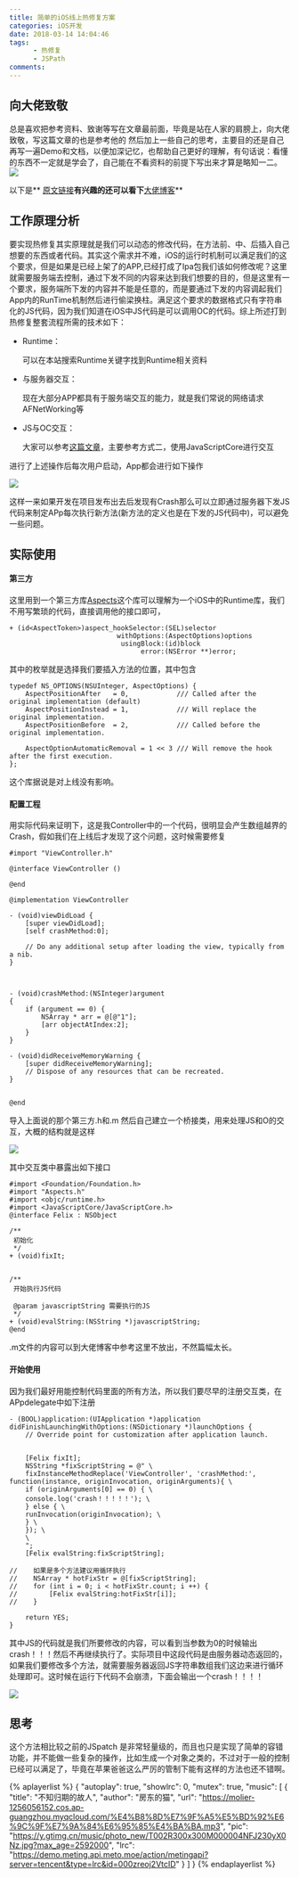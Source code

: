 ```yaml
---
title: 简单的iOS线上热修复方案
categories: iOS开发
date: 2018-03-14 14:04:46
tags:
      - 热修复
      - JSPath
comments:
---
```

## 向大佬致敬
总是喜欢把参考资料、致谢等写在文章最前面，毕竟是站在人家的肩膀上，向大佬致敬，写这篇文章的也是参考他的 然后加上一些自己的思考，主要目的还是自己再写一遍Demo和文档，以便加深记忆，也帮助自己更好的理解，有句话说：看懂的东西不一定就是学会了，自己能在不看资料的前提下写出来才算是略知一二。
![](https://cdn.cdnjson.com/tvax3.sinaimg.cn/large/006tNc79gy1fpcbkfx1z9j319e0kkdmp.jpg)

以下是** [原文链接](http://limboy.me/tech/2018/03/04/ios-lightweight-hotfix.html)**有兴趣的还可以看下**[大佬博客](http://limboy.me/)**
<!-- more -->

## 工作原理分析
要实现热修复其实原理就是我们可以动态的修改代码，在方法前、中、后插入自己想要的东西或者代码。其实这个需求并不难，iOS的运行时机制可以满足我们的这个要求，但是如果是已经上架了的APP,已经打成了Ipa包我们该如何修改呢？这里就需要服务端去控制，通过下发不同的内容来达到我们想要的目的，但是这里有一个要求，服务端所下发的内容并不能是任意的，而是要通过下发的内容调起我们App内的RunTime机制然后进行偷梁换柱。满足这个要求的数据格式只有字符串化的JS代码，因为我们知道在iOS中JS代码是可以调用OC的代码。综上所述打到热修复整套流程所需的技术如下：
* Runtime：

  可以在本站搜索Runtime关键字找到Runtime相关资料

* 与服务器交互：

  现在大部分APP都具有于服务端交互的能力，就是我们常说的网络请求AFNetWorking等

* JS与OC交互：

  大家可以参考[这篇文章](https://www.jianshu.com/p/d19689e0ed83)，主要参考方式二，使用JavaScriptCore进行交互

进行了上述操作后每次用户启动，App都会进行如下操作

![](https://cdn.cdnjson.com/tvax3.sinaimg.cn/large/006tNc79gy1fpcce8vzimj30vg0t0wva.jpg)

这样一来如果开发在项目发布出去后发现有Crash那么可以立即通过服务器下发JS代码来制定APp每次执行新方法(新方法的定义也是在下发的JS代码中)，可以避免一些问题。

## 实际使用

#### 第三方

这里用到一个第三方库[Aspects](https://github.com/steipete/Aspects)这个库可以理解为一个iOS中的Runtime库，我们不用写繁琐的代码，直接调用他的接口即可，

```
+ (id<AspectToken>)aspect_hookSelector:(SEL)selector
                           withOptions:(AspectOptions)options
                            usingBlock:(id)block
                                 error:(NSError **)error;
```

其中的枚举就是选择我们要插入方法的位置，其中包含

```
typedef NS_OPTIONS(NSUInteger, AspectOptions) {
    AspectPositionAfter   = 0,            /// Called after the original implementation (default)
    AspectPositionInstead = 1,            /// Will replace the original implementation.
    AspectPositionBefore  = 2,            /// Called before the original implementation.

    AspectOptionAutomaticRemoval = 1 << 3 /// Will remove the hook after the first execution.
};

```
这个库据说是对上线没有影响。

#### 配置工程

用实际代码来证明下，这是我Controller中的一个代码，很明显会产生数组越界的Crash，假如我们在上线后才发现了这个问题，这时候需要修复

```
#import "ViewController.h"

@interface ViewController ()

@end

@implementation ViewController

- (void)viewDidLoad {
    [super viewDidLoad];
    [self crashMethod:0];

    // Do any additional setup after loading the view, typically from a nib.
}



- (void)crashMethod:(NSInteger)argument
{
    if (argument == 0) {
        NSArray * arr = @[@"1"];
        [arr objectAtIndex:2];
    }
}

- (void)didReceiveMemoryWarning {
    [super didReceiveMemoryWarning];
    // Dispose of any resources that can be recreated.
}


@end

```
导入上面说的那个第三方.h和.m 然后自己建立一个桥接类，用来处理JS和O的交互，大概的结构就是这样

![](https://cdn.cdnjson.com/tvax3.sinaimg.cn/large/006tNc79gy1fpcdbh9ahbj307k0duwfd.jpg)

其中交互类中暴露出如下接口

```
#import <Foundation/Foundation.h>
#import "Aspects.h"
#import <objc/runtime.h>
#import <JavaScriptCore/JavaScriptCore.h>
@interface Felix : NSObject

/**
 初始化
 */
+ (void)fixIt;


/**
 开始执行JS代码

 @param javascriptString 需要执行的JS
 */
+ (void)evalString:(NSString *)javascriptString;
@end

```

.m文件的内容可以到大佬博客中参考这里不放出，不然篇幅太长。

#### 开始使用
因为我们最好用能控制代码里面的所有方法，所以我们要尽早的注册交互类，在APpdelegate中如下注册

```
- (BOOL)application:(UIApplication *)application didFinishLaunchingWithOptions:(NSDictionary *)launchOptions {
    // Override point for customization after application launch.


    [Felix fixIt];
    NSString *fixScriptString = @" \
    fixInstanceMethodReplace('ViewController', 'crashMethod:', function(instance, originInvocation, originArguments){ \
    if (originArguments[0] == 0) { \
    console.log('crash！！！！！'); \
    } else { \
    runInvocation(originInvocation); \
    } \
    }); \
    \
    ";
    [Felix evalString:fixScriptString];

//    如果是多个方法建议用循环执行
//    NSArray * hotFixStr = @[fixScriptString];
//    for (int i = 0; i < hotFixStr.count; i ++) {
//        [Felix evalString:hotFixStr[i]];
//    }

    return YES;
}

```
其中JS的代码就是我们所要修改的内容，可以看到当参数为0的时候输出crash！！！然后不再继续执行了。实际项目中这段代码是由服务器动态返回的，如果我们要修改多个方法，就需要服务器返回JS字符串数组我们这边来进行循环处理即可。这时候在运行下代码不会崩溃，下面会输出一个crash！！！！

![](https://cdn.cdnjson.com/tvax3.sinaimg.cn/large/006tNc79gy1fpcdjfkqkmj30i4034t8s.jpg)

## 思考

这个方法相比较之前的JSpatch 是非常轻量级的，而且也只是实现了简单的容错功能，并不能做一些复杂的操作，比如生成一个对象之类的，不过对于一般的控制已经可以满足了，毕竟在苹果爸爸这么严厉的管制下能有这样的方法也还不错啊。

{% aplayerlist %}
{
    "autoplay": true,
    "showlrc": 0,
    "mutex": true,
    "music": [
        {
            "title": "不知归期的故人",
            "author": "房东的猫",
            "url": "https://molier-1256056152.cos.ap-guangzhou.myqcloud.com/%E4%B8%8D%E7%9F%A5%E5%BD%92%E6%9C%9F%E7%9A%84%E6%95%85%E4%BA%BA.mp3",
            "pic": "https://y.gtimg.cn/music/photo_new/T002R300x300M000004NFJ230yX0Nz.jpg?max_age=2592000",
            "lrc": "https://demo.meting.api.meto.moe/action/metingapi?server=tencent&type=lrc&id=000zreoj2VtcID"
        }
    ]
}
{% endaplayerlist %}
